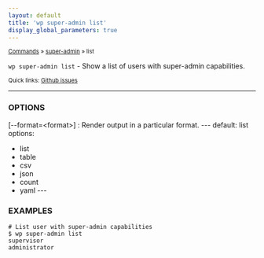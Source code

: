 ```yaml
---
layout: default
title: 'wp super-admin list'
display_global_parameters: true
---
```


<small>[Commands](/commands/) &raquo; [super-admin](/commands/super-admin/) &raquo; list</small>

`wp super-admin list` - Show a list of users with super-admin capabilities.

<small>Quick links: <a href="https://github.com/wp-cli/wp-cli/issues?q=is%3Aopen+label%3Acommand%3Asuper-admin-list+sort%3Aupdated-desc">Github issues</a></small>

<hr />

### OPTIONS

[\--format=&lt;format&gt;]
: Render output in a particular format.
\---
default: list
options:
  - list
  - table
  - csv
  - json
  - count
  - yaml
\---

### EXAMPLES

    # List user with super-admin capabilities
    $ wp super-admin list
    supervisor
    administrator



